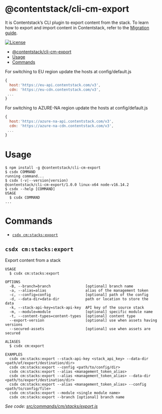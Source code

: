 # @contentstack/cli-cm-export

It is Contentstack’s CLI plugin to export content from the stack. To learn how to export and import content in Contentstack, refer to the [Migration guide](https://www.contentstack.com/docs/developers/cli/migration/).

[![License](https://img.shields.io/npm/l/@contentstack/cli)](https://github.com/contentstack/cli/blob/main/LICENSE)

<!-- toc -->
* [@contentstack/cli-cm-export](#contentstackcli-cm-export)
* [Usage](#usage)
* [Commands](#commands)
<!-- tocstop -->

For switching to EU region update the hosts at config/default.js

```js
{
  host:'https://eu-api.contentstack.com/v3',
  cdn: 'https://eu-cdn.contentstack.com/v3',
 ...
}
```

For switching to AZURE-NA region update the hosts at config/default.js

```js
{
  host:'https://azure-na-api.contentstack.com/v3',
  cdn: 'https://azure-na-cdn.contentstack.com/v3',
 ...
}
```

# Usage

<!-- usage -->
```sh-session
$ npm install -g @contentstack/cli-cm-export
$ csdx COMMAND
running command...
$ csdx (-v|--version|version)
@contentstack/cli-cm-export/1.0.0 linux-x64 node-v16.14.2
$ csdx --help [COMMAND]
USAGE
  $ csdx COMMAND
...
```
<!-- usagestop -->

# Commands

<!-- commands -->
* [`csdx cm:stacks:export`](#csdx-cmstacksexport)

## `csdx cm:stacks:export`

Export content from a stack

```
USAGE
  $ csdx cm:stacks:export

OPTIONS
  -B, --branch=branch                [optional] branch name
  -a, --alias=alias                  alias of the management token
  -c, --config=config                [optional] path of the config
  -d, --data-dir=data-dir            path or location to store the data
  -k, --stack-api-key=stack-api-key  API key of the source stack
  -m, --module=module                [optional] specific module name
  -t, --content-types=content-types  [optional] content type
  --export-version                   [optional] use when assets having versions
  --secured-assets                   [optional] use when assets are secured

ALIASES
  $ csdx cm:export

EXAMPLES
  csdx cm:stacks:export --stack-api-key <stack_api_key> --data-dir <path/of/export/destination/dir>
  csdx cm:stacks:export --config <path/to/config/dir>
  csdx cm:stacks:export --alias <management_token_alias>
  csdx cm:stacks:export --alias <management_token_alias> --data-dir <path/to/export/destination/dir>
  csdx cm:stacks:export --alias <management_token_alias> --config <path/to/config/file>
  csdx cm:stacks:export --module <single module name>
  csdx cm:stacks:export --branch [optional] branch name
```

_See code: [src/commands/cm/stacks/export.js](https://github.com/contentstack/cli/blob/v1.0.0/packages/contentstack-export/src/commands/cm/stacks/export.js)_
<!-- commandsstop -->
